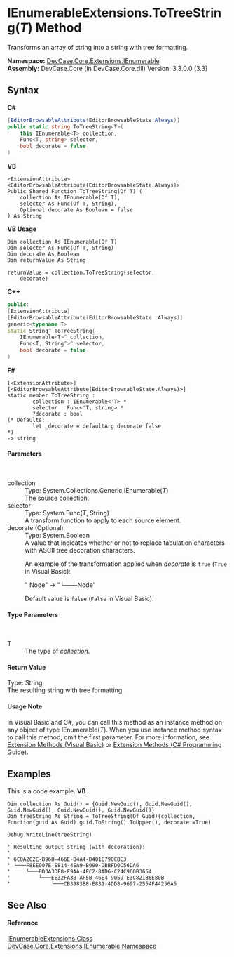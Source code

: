 # IEnumerableExtensions.ToTreeString(*T*) Method 
 

Transforms an array of string into a string with tree formatting.

**Namespace:**&nbsp;<a href="N_DevCase_Core_Extensions_IEnumerable">DevCase.Core.Extensions.IEnumerable</a><br />**Assembly:**&nbsp;DevCase.Core (in DevCase.Core.dll) Version: 3.3.0.0 (3.3)

## Syntax

**C#**<br />
``` C#
[EditorBrowsableAttribute(EditorBrowsableState.Always)]
public static string ToTreeString<T>(
	this IEnumerable<T> collection,
	Func<T, string> selector,
	bool decorate = false
)

```

**VB**<br />
``` VB
<ExtensionAttribute>
<EditorBrowsableAttribute(EditorBrowsableState.Always)>
Public Shared Function ToTreeString(Of T) ( 
	collection As IEnumerable(Of T),
	selector As Func(Of T, String),
	Optional decorate As Boolean = false
) As String
```

**VB Usage**<br />
``` VB Usage
Dim collection As IEnumerable(Of T)
Dim selector As Func(Of T, String)
Dim decorate As Boolean
Dim returnValue As String

returnValue = collection.ToTreeString(selector, 
	decorate)
```

**C++**<br />
``` C++
public:
[ExtensionAttribute]
[EditorBrowsableAttribute(EditorBrowsableState::Always)]
generic<typename T>
static String^ ToTreeString(
	IEnumerable<T>^ collection, 
	Func<T, String^>^ selector, 
	bool decorate = false
)
```

**F#**<br />
``` F#
[<ExtensionAttribute>]
[<EditorBrowsableAttribute(EditorBrowsableState.Always)>]
static member ToTreeString : 
        collection : IEnumerable<'T> * 
        selector : Func<'T, string> * 
        ?decorate : bool 
(* Defaults:
        let _decorate = defaultArg decorate false
*)
-> string 

```


#### Parameters
&nbsp;<dl><dt>collection</dt><dd>Type: System.Collections.Generic.IEnumerable(*T*)<br />The source collection.</dd><dt>selector</dt><dd>Type: System.Func(*T*, String)<br />A transform function to apply to each source element.</dd><dt>decorate (Optional)</dt><dd>Type: System.Boolean<br />A value that indicates whether or not to replace tabulation characters with ASCII tree decoration characters. 

 An example of the transformation applied when *decorate* is `true` (`True` in Visual Basic): 

 " Node" -> "└───Node" 

 Default value is `false` (`False` in Visual Basic).</dd></dl>

#### Type Parameters
&nbsp;<dl><dt>T</dt><dd>The type of *collection*.</dd></dl>

#### Return Value
Type: String<br />The resulting string with tree formatting.

#### Usage Note
In Visual Basic and C#, you can call this method as an instance method on any object of type IEnumerable(*T*). When you use instance method syntax to call this method, omit the first parameter. For more information, see <a href="https://docs.microsoft.com/dotnet/visual-basic/programming-guide/language-features/procedures/extension-methods">Extension Methods (Visual Basic)</a> or <a href="https://docs.microsoft.com/dotnet/csharp/programming-guide/classes-and-structs/extension-methods">Extension Methods (C# Programming Guide)</a>.

## Examples
This is a code example. 
**VB**<br />
``` VB
Dim collection As Guid() = {Guid.NewGuid(), Guid.NewGuid(), Guid.NewGuid(), Guid.NewGuid(), Guid.NewGuid()}
Dim treeString As String = ToTreeString(Of Guid)(collection, Function(guid As Guid) guid.ToString().ToUpper(), decorate:=True)

Debug.WriteLine(treeString)

' Resulting output string (with decoration):
'
' 6C0A2C2E-B968-466E-B4A4-D401E790CBE3
' └───F8EE007E-E814-4EA9-B090-DBBFD0C56DA6
'     └───BD3A3DF8-F9AA-4FC2-8AD6-C24C960B3654
'         └───EE32FA3B-AF5B-46E4-9059-E3C821B6E80B
'             └───CB3983B8-E831-4DD8-9697-2554F44256A5
```


## See Also


#### Reference
<a href="T_DevCase_Core_Extensions_IEnumerable_IEnumerableExtensions">IEnumerableExtensions Class</a><br /><a href="N_DevCase_Core_Extensions_IEnumerable">DevCase.Core.Extensions.IEnumerable Namespace</a><br />
